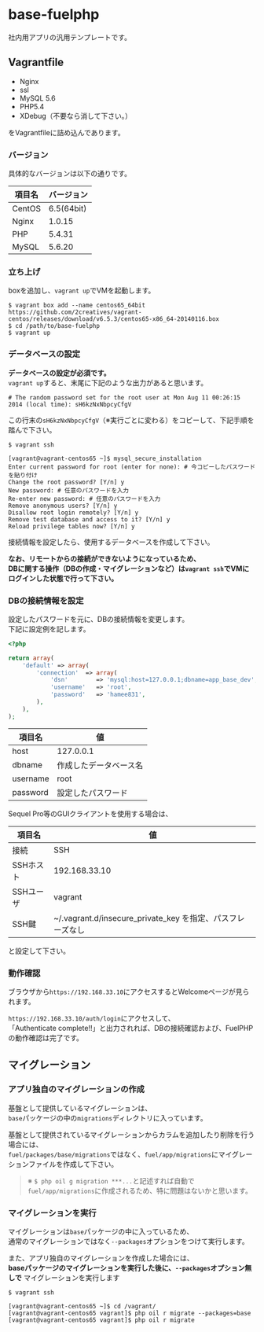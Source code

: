 
# base-fuelphp
社内用アプリの汎用テンプレートです。

## Vagrantfile
- Nginx
- ssl
- MySQL 5.6
- PHP5.4
- XDebug（不要なら消して下さい。）

をVagrantfileに詰め込んであります。

### バージョン
具体的なバージョンは以下の通りです。

|項目名	|バージョン	|
|-------|-----------|
|CentOS	|6.5(64bit)	|
|Nginx	|1.0.15		|
|PHP	|5.4.31		|
|MySQL	|5.6.20		|


### 立ち上げ
boxを追加し、`vagrant up`でVMを起動します。

```
$ vagrant box add --name centos65_64bit https://github.com/2creatives/vagrant-centos/releases/download/v6.5.3/centos65-x86_64-20140116.box
$ cd /path/to/base-fuelphp
$ vagrant up
```

### データベースの設定
**データベースの設定が必須です。**  
`vagrant up`すると、末尾に下記のような出力があると思います。

`# The random password set for the root user at Mon Aug 11 00:26:15 2014 (local time): sH6kzNxNbpcyCfgV`

この行末の`sH6kzNxNbpcyCfgV`（※実行ごとに変わる）をコピーして、下記手順を踏んで下さい。

```
$ vagrant ssh

[vagrant@vagrant-centos65 ~]$ mysql_secure_installation
Enter current password for root (enter for none): # 今コピーしたパスワードを貼り付け
Change the root password? [Y/n] y
New password: # 任意のパスワードを入力
Re-enter new password: # 任意のパスワードを入力
Remove anonymous users? [Y/n] y
Disallow root login remotely? [Y/n] y
Remove test database and access to it? [Y/n] y
Reload privilege tables now? [Y/n] y
```

接続情報を設定したら、使用するデータベースを作成して下さい。

**なお、リモートからの接続ができないようになっているため、**  
**DBに関する操作（DBの作成・マイグレーションなど）は`vagrant ssh`でVMにログインした状態で行って下さい。**

### DBの接続情報を設定

設定したパスワードを元に、DBの接続情報を変更します。  
下記に設定例を記します。

```php
<?php

return array(
	'default' => array(
		'connection'  => array(
			'dsn'        => 'mysql:host=127.0.0.1;dbname=app_base_dev',
			'username'   => 'root',
			'password'   => 'hamee831',
		),
	),
);
```

|項目名		|値					|
|-----------|-------------------|
|host		|127.0.0.1			|
|dbname		|作成したデータベース名	|
|username	|root				|
|password	|設定したパスワード		|

Sequel Pro等のGUIクライアントを使用する場合は、

|項目名		|値					|
|-----------|-------------------|
|接続		|SSH				|
|SSHホスト	|192.168.33.10		|
|SSHユーザ	|vagrant			|
|SSH鍵		|~/.vagrant.d/insecure_private_key を指定、パスフレーズなし|

と設定して下さい。

### 動作確認
ブラウザから`https://192.168.33.10`にアクセスするとWelcomeページが見られます。

`https://192.168.33.10/auth/login`にアクセスして、  
「Authenticate complete!!」と出力されれば、DBの接続確認および、FuelPHPの動作確認は完了です。

## マイグレーション

### アプリ独自のマイグレーションの作成
基盤として提供しているマイグレーションは、  
`base`パッケージの中の`migrations`ディレクトリに入っています。  

基盤として提供されているマイグレーションからカラムを追加したり削除を行う場合には、  
`fuel/packages/base/migrations`ではなく、`fuel/app/migrations`にマイグレーションファイルを作成して下さい。

> ※ `$ php oil g migration ***...`と記述すれば自動で`fuel/app/migrations`に作成されるため、特に問題はないかと思います。

### マイグレーションを実行
マイグレーションは`base`パッケージの中に入っているため、  
通常のマイグレーションではなく`--packages`オプションをつけて実行します。

また、アプリ独自のマイグレーションを作成した場合には、  
**baseパッケージのマイグレーションを実行した後に、`--packages`オプション無しで** マイグレーションを実行します

```shell
$ vagrant ssh

[vagrant@vagrant-centos65 ~]$ cd /vagrant/
[vagrant@vagrant-centos65 vagrant]$ php oil r migrate --packages=base
[vagrant@vagrant-centos65 vagrant]$ php oil r migrate
```

